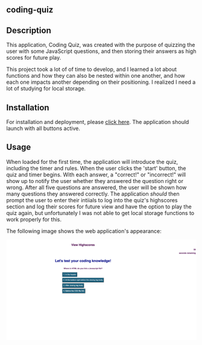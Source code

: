 ## coding-quiz

## Description
This application, Coding Quiz, was created with the purpose of quizzing the user with some JavaScript questions, and then storing their answers as high scores for future play. 

This project took a lot of of time to develop, and I learned a lot about functions and how they can also be nested within one another, and how each one impacts another depending on their positioning. I realized I need a lot of studying for local storage. 

## Installation
For installation and deployment, please [click here](https://candiceywu.github.io/coding-quiz/). The application should launch with all buttons active. 

## Usage
When loaded for the first time, the application will introduce the quiz, including the timer and rules. When the user clicks the 'start' button, the quiz and timer begins. With each answer, a "correct!" or "incorrect!" will show up to notify the user whether they answered the question right or wrong. After all five questions are answered, the user will be shown how many questions they answered correctly. The application *should* then prompt the user to enter their intiials to log into the quiz's highscores section and log their scores for future view and have the option to play the quiz again, but unfortunately I was not able to get local storage functions to work properly for this.

The following image shows the web application's appearance:

![Candice Wu's coding quiz application includes a start button that, when pushed and with the user's discretion, begins the quiz and the user will answer 5 questions before logging their initials and score into the scoreboard.](assets/screenshot.png)